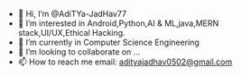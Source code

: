 - 👋 Hi, I’m @AdiTYa-JadHav77
- 👀 I’m interested in Android,Python,AI & ML,java,MERN stack,UI/UX,Ethical Hacking.
- 🌱 I’m currently in Computer Science Engineering
- 💞️ I’m looking to collaborate on ...
- 📫 How to reach me email: adityajadhav0502@gmail.com

<!---
AdiTYa-JadHav77/AdiTYa-JadHav77 is a ✨ special ✨ repository because its `README.md` (this file) appears on your GitHub profile.
You can click the Preview link to take a look at your changes.
--->
